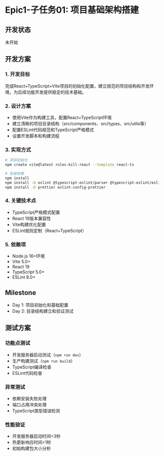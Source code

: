 # Epic1-子任务01: 项目基础架构搭建

## 开发状态
未开始

## 开发方案

### 1. 开发目标
完成React+TypeScript+Vite项目的初始化配置，建立规范的项目结构和开发环境，为后续功能开发提供稳定的技术基础。

### 2. 设计方案
- 使用Vite作为构建工具，配置React+TypeScript环境
- 建立清晰的项目目录结构（src/components、src/types、src/utils等）
- 配置ESLint代码规范和TypeScript严格模式
- 设置开发脚本和构建流程

### 3. 实现方式
```bash
# 项目初始化
npm create vite@latest rules-kill-react --template react-ts

# 安装依赖
npm install
npm install -D eslint @typescript-eslint/parser @typescript-eslint/eslint-plugin
npm install -D prettier eslint-config-prettier
```

### 4. 关键技术点
- TypeScript严格模式配置
- React 19版本兼容性
- Vite构建优化配置
- ESLint规则定制（React+TypeScript）

### 5. 依赖项
- Node.js 16+环境
- Vite 5.0+
- React 19
- TypeScript 5.0+
- ESLint 8.0+

## Milestone

- Day 1: 项目初始化和基础配置
- Day 2: 目录结构建立和验证测试

## 测试方案

### 功能点测试
- 开发服务器启动测试（`npm run dev`）
- 生产构建测试（`npm run build`）
- TypeScript编译检查
- ESLint代码检查

### 异常测试
- 依赖安装失败处理
- 端口占用冲突处理
- TypeScript类型错误检测

### 性能验证
- 开发服务器启动时间<3秒
- 热更新响应时间<1秒
- 初始构建包大小分析